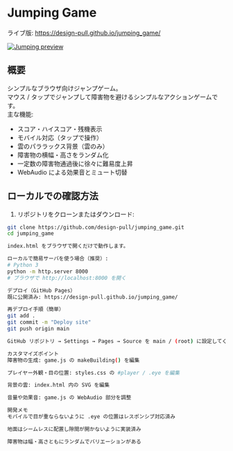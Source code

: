 # Jumping Game

ライブ版: https://design-pull.github.io/jumping_game/

<a href="https://design-pull.github.io/jumping_game/" target="_blank" rel="noopener">
  <img src="https://design-pull.com/wp-content/uploads/2025/10/jumping.jpg" alt="Jumping preview">
</a>

## 概要
シンプルなブラウザ向けジャンプゲーム。  
マウス / タップでジャンプして障害物を避けるシンプルなアクションゲームです。  
主な機能:
- スコア・ハイスコア・残機表示
- モバイル対応（タップで操作）
- 雲のパララックス背景（雲のみ）
- 障害物の横幅・高さをランダム化
- 一定数の障害物通過後に徐々に難易度上昇
- WebAudio による効果音とミュート切替


## ローカルでの確認方法
1. リポジトリをクローンまたはダウンロード:
```bash
git clone https://github.com/design-pull/jumping_game.git
cd jumping_game

index.html をブラウザで開くだけで動作します。

ローカルで簡易サーバを使う場合（推奨）:
# Python 3
python -m http.server 8000
# ブラウザで http://localhost:8000 を開く

デプロイ（GitHub Pages）
既に公開済み: https://design-pull.github.io/jumping_game/

再デプロイ手順（簡単）
git add .
git commit -m "Deploy site"
git push origin main

GitHub リポジトリ → Settings → Pages → Source を main / (root) に設定してください。反映まで数分かかります。

カスタマイズポイント
障害物の生成: game.js の makeBuilding() を編集

プレイヤー外観・目の位置: styles.css の #player / .eye を編集

背景の雲: index.html 内の SVG を編集

音量や効果音: game.js の WebAudio 部分を調整

開発メモ
モバイルで目が重ならないように .eye の位置はレスポンシブ対応済み

地面はシームレスに配置し隙間が開かないように実装済み

障害物は幅・高さともにランダムでバリエーションがある

